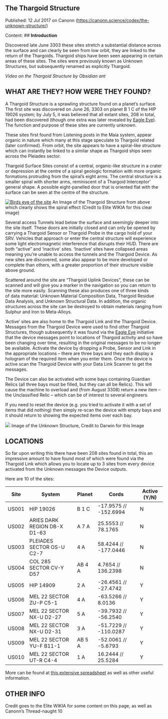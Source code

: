 ## The Thargoid Structure

Published: 12 Jul 2017 on Canonn (https://canonn.science/codex/the-unknown-structure/)

Content: ## **Introduction**

Discovered late June 3303 these sites stretch a substantial distance across the surface and can clearly be seen from low orbit, they are linked to the return of the Thargoids. Thargoid ships have been seen appearing in certain areas of these sites. The sites were previously known as Unknown Structures, but subsequently renamed as explicitly Thargoid.

*Video on the Thargoid Structure by Obsidian ant*

## **WHAT ARE THEY? HOW WERE THEY FOUND?**

A Thargoid Structure is a sprawling structure found on a planet’s surface. The first site was discovered on June 26, 3303 on planet B 1 C of the HIP 19026 system; by July 5, it was believed that all extant sites, 208 in total, had been discovered (though one extra was later revealed by [Eagle Eye](https://canonn.science/codex/eagle-eye-history/)). The function and purpose of these sites are currently unknown.

These sites first found from Listening posts in the Maia system, appear organic in nature which many at this stage speculate to Thargoid related (later confirmed). From orbit, the site appears to have a spiral-like structure which can instantly be linked to a similar shape as Thargoid ships seen across the Pleiades sector.

Thargoid Surface Sites consist of a central, organic-like structure in a crater or depression at the centre of a spiral geologic formation with more organic formations protruding from the spiral’s eight arms. The central structure is a smaller spiral with shorter arms, reminiscent of a Thargoid Interceptor’ general shape. A possible eight-panelled door that is oriented flat with the surface can be seen at the centre of the structure.

[![Birds eye of the site](https://canonn.science/wp-content/uploads/2017/07/Capture.png)](https://canonn.science/wp-content/uploads/2017/07/Capture.png)
An Image of the Thargoid Structure from above which clearly shows the spiral effect (Credit to Elite WIKIA for this clear image)

Several access Tunnels lead below the surface and seemingly deeper into the site itself. These doors are initially closed and can only be opened by carrying a Thargoid Sensor or Thargoid Probe in the cargo hold of your SRV. Vehicles that approach or enter the central structure will experience some light electromagnetic interference that disrupts their HUD. There are both “active” and ‘inactive’ sites. ‘Inactive’ sites have collapsed areas meaning you’re unable to access the tunnels and the Thargoid Device. As new sites are discovered, some also appear to be more developed or complete than others, with a greater proportion of their structure visible above ground.

Scattered around the site are “Thargoid Uplink Devices”, these can be scanned and will give you a marker in the navigation so you can return to the site more easily. Scanning these also produces one of three kinds of data material: Unknown Material Composition Data, Thargoid Residue Data Analysis, and Unknown Structural Data. In addition, the organic structures across the site can be destroyed to obtain materials ranging from Sulphur and Iron to Meta-Alloys.

‘Active’ sites are also home to the Thargoid Link and the Thargoid Device. Messages from the Thargoid Device were used to find other Thargoid Structures, though subsequently it was found via the [Eagle Eye](https://canonn.science/codex/eagle-eye-installations/) initiative that the device messages point to locations of Thargoid activity and so have been changing over time, resulting in the original messages to be no longer be available. Activate the device by dropping a Probe, Sensor and Link in the appropriate locations – there are three bays and they each display a hologram of the required item when you enter them. Once the device is active scan the Thargoid Device with your Data Link Scanner to get the messages.

The Device can also be activated with some bays containing Guardian Relics (all three bays must be filled, but they can all be Relics). This will cause the machine to overload and (from August 3308) return a new item – the Unclassified Relic – which can be of interest to several engineers.

If you need to reset the device (e.g. you tried to activate it with a set of items that did nothing) then simply re-scan the device with empty bays and it should return to showing the expected items over each bay.

[![](https://canonn.science/wp-content/uploads/2017/07/Capture1-1024x576.png)](https://canonn.science/wp-content/uploads/2017/07/Capture1.png)
Image of the Unknown Structure, Credit to Darwin for this Image

## **LOCATIONS**

So far upon writing this there have been 208 sites found in total, this an impressive amount to have found most of which were found via the Thargoid Link which allows you to locate up to 3 sites from every device activated from the Unknown messages the Device outputs.

Here are 10 of the sites:

| Site | System | Planet | Cords | Active (Y/N) |
| --- | --- | --- | --- | --- |
| US001 | HIP 19026 | B 1 C | -17.9575 // -152.6994 | N |
| US002 | ARIES DARK REGION DB-X D1-63 | A 7 A | 25.5553 // 78.1765 | N |
| US003 | PLEIADES SECTOR OS-U C2-7 | 4 A | 58.4244 // -177.0446 | N |
| US004 | COL 285 SECTOR CV-Y D57 | AB 4 A | 4.7654 // 136.2398 | N |
| US005 | HIP 14909 | 2 A | -26.4561 // -27.4742 | Y |
| US006 | MEL 22 SECTOR ZU-P C5-1 | 4 A | -63.5266 // 8.0136 | Y |
| US007 | MEL 22 SECTOR NX-U D2-27 | 5 A | -39.7932 // -56.2540 | Y |
| US008 | MEL 22 SECTOR NX-U D2-31 | 3 A | -51.7229 // -110.0287 | Y |
| US009 | MEL 22 SECTOR YU-F B11-1 | AB 5 A | -52.0061 // -5.6793 | Y |
| US010 | MEL 22 SECTOR UT-R C4-4 | 1 A | 16.2444 // 25.5284 | Y |

More can be found at [this extensive spreadsheet](https://docs.google.com/spreadsheets/d/1G79y2Sg-7lU8BDIpM_N0-mnS6BFqhe4va648J1wwnag/edit#gid=1403369018) as well as other useful information.

## **OTHER INFO**

Credit goes to the Elite WIKIA for some content on this page, as well as Canonn’s Thread-naught 10